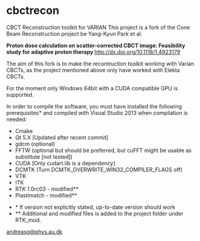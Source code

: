 # cbctrecon
CBCT Reconstruction toolkit for VARIAN
This project is a fork of the Cone Beam Reconstruction project be Yang-Kyun Park et al.

<b>Proton dose calculation on scatter-corrected CBCT image: Feasibility study for adaptive proton therapy </b>
http://dx.doi.org/10.1118/1.4923179

The aim of this fork is to make the recontruction toolkit working with Varian CBCTs, as the project mentioned above only have worked with Elekta CBCTs.

For the moment only Windows 64bit with a CUDA compatible GPU is supported.

In order to compile the software, you must have installed the following prerequisites* and compiled with Visual Studio 2013 when compilation is needed:

<ul>
  <li>Cmake </li>
  <li>Qt 5.X [Updated after recent commit]</li>
  <li>gdcm (optional)</li>
  <li>FFTW (optional but should be preferred, but cuFFT might be usable as substitute [not tested])</li>
  <li>CUDA [Only cudart.lib is a dependency]</li>
  <li>DCMTK (Turn DCMTK_OVERWRITE_WIN32_COMPILER_FLAGS off)</li>
  <li>VTK </li>
  <li>ITK </li>
  <li>RTK 1.0rc03 - modified**</li>
  <li>Plastimatch - modified**</li>
</ul>

<ul>
  <li>*   If version not explicitly stated, up-to-date version should work</li>
  <li>**  Additional and modified files is added to the project folder under RTK_mod.</li>
</ul>

andreasg@phys.au.dk
